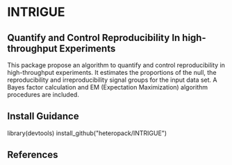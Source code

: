 # INTRIGUE
## Quantify and Control Reproducibility In high-throughput Experiments
This package propose an algorithm to quantify and control reproducibility in high-throughput experiments. It estimates the proportions of the null, the reproducibility and irreproducibility signal groups for the input data set. A Bayes factor calculation and EM (Expectation Maximization) algorithm procedures are included.

## Install Guidance
library(devtools)
install_github("heteropack/INTRIGUE")

## References
